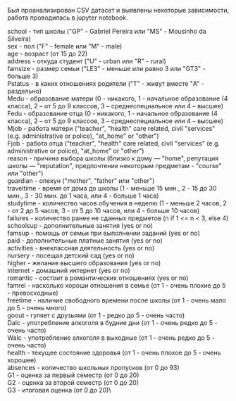 Был проанализирован CSV датасет и выявлены некоторые зависимости, работа проводилась в jupyter notebook.

school - тип школы ("GP" - Gabriel Pereira или "MS" - Mousinho da Silveira)\
sex - пол ("F" - female или "M" - male)\
age - возраст (от 15 до 22)\
address - откуда студент ("U" - urban или "R" - rural)\
famsize - размер семьи ("LE3" - меньше или равно 3 или "GT3" - больше 3)\
Pstatus - в каких отношениях родители ("T" - живут вместе "A" - раздельно)\
Medu - образование матери (0 - никакого, 1 - начальное образование (4 класса), 2 – от 5 до 9 классов, 3 – среднеспециальное или 4 – высшее)\
Fedu - образование отца (0 - никакого, 1 - начальное образование (4 класса), 2 – от 5 до 9 классов, 3 – среднеспециальное или 4 – высшее)\
Mjob - работа матери ("teacher", "health" care related, civil "services" (e.g. administrative or police), "at_home" or "other")\
Fjob - работа отца ("teacher", "health" care related, civil "services" (e.g. administrative or police), "at_home" or "other")\
reason - причина выбора школы (близко к дому — "home", репутация школы — "reputation", предпочтение некоторым предметам - "course" или "other")\
guardian - опекун ("mother", "father" или "other")\
traveltime - время от дома до школы (1 - меньше 15 мин., 2 - 15 до 30 мин., 3 - 30 мин. до 1 часа, или 4 - больше 1 часа)\
studytime - количество часов обучения в неделю (1 - меньше 2 часов, 2 - от 2 до 5 часов, 3 - от 5 до 10 часов, или 4 - больше 10 часов)\
failures - количество ранее не сданных предметов (n if 1 <= n < 3, else 4)\
schoolsup - дополнительные занятия (yes or no)\
famsup - помощь от семьи при выполнении заданий (yes or no)\
paid - дополнительные платные занятия (yes or no)\
activities - внеклассная деятельность (yes or no)\
nursery - посещал детский сад (yes or no)\
higher - желание высшего образования (yes or no)\
internet - домашний интернет (yes or no)\
romantic - состоит в романтических отношениях (yes or no)\
famrel - насколько хороши отношения в семье (от 1 - очень плохие до 5 - превосходные)\
freetime - наличие свободного времени после школы (от 1 - очень мало до 5 - очень много)\
goout - гуляет с друзьями (от 1 - редко до 5 - очень часто)\
Dalc - употребление алкоголя в будние дни (от 1 - очень редко до 5 - очень часто)\
Walc - употребление алкоголя в выходные (от 1 - очень редко до 5 - очень часто)\
health - текущее состояние здоровья (от 1 - очень плохое до 5 - очень хорошее)\
absences - количество школьных пропусков (от 0 до 93)\
G1 - оценка за первый семестр (от 0 до 20)\
G2 - оценка за второй семестр (от 0 до 20)\
G3 - итоговая оценка (от 0 до 20)\

